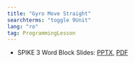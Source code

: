 ```yaml
---
title: "Gyro Move Straight"
searchterms: "toggle 9Unit"
lang: "ro"
tag: ProgrammingLesson
---
```

 <ul>
 <li class="ng-binding">SPIKE 3 Word Block Slides:
 <a href="ProgrammingLessons/SP3GyroMoveStraight(rom).pptx">PPTX</a>,
 <a href="ProgrammingLessons/SP3GyroMoveStraight(rom).pdf">PDF</a>
 </li>
 </ul>
